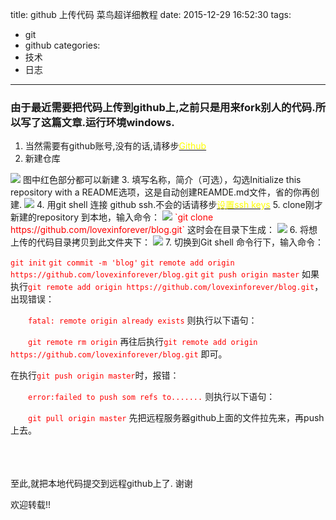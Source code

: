title: github 上传代码 菜鸟超详细教程
date: 2015-12-29 16:52:30
tags:
- git
- github
categories: 
- 技术
- 日志
---
### 由于最近需要把代码上传到github上,之前只是用来fork别人的代码.所以写了这篇文章.运行环境windows.
<!-- more -->
1. 当然需要有github账号,没有的话,请移步<a href="http://github.com"><font color="#ff0">Github</font></a>
2. 新建仓库
<img src="/imgs/blog7/img1.png"/>
图中红色部分都可以新建
3. 填写名称，简介（可选），勾选Initialize this repository with a README选项，这是自动创建REAMDE.md文件，省的你再创建.
<img src="/imgs/blog7/img2.png"/>
4. 用git shell 连接 github ssh.不会的话请移步<a href="http://timding.com/2015/12/25/%E8%AE%BE%E7%BD%AESSH-keys/#more"><font color="#ff0">设置ssh keys</font></a>
5. clone刚才新建的repository 到本地，输入命令：
<img src="/imgs/blog7/img3.png"/>
<font color="#f00">`git clone https://github.com/lovexinforever/blog.git`</font>
这时会在目录下生成：
<img src="/imgs/blog7/img4.png"/>
6. 将想上传的代码目录拷贝到此文件夹下：
<img src="/imgs/blog7/img5.png"/>
7. 切换到Git shell 命令行下，输入命令：

<font color="#f00">`git init`</font>
<font color="#f00">`git commit -m 'blog'`</font>
<font color="#f00">`git remote add origin https://github.com/lovexinforever/blog.git`</font>
<font color="#f00">`git push origin master`</font>
如果执行<font color="#f00">`git remote add origin https://github.com/lovexinforever/blog.git`</font>，出现错误：

　　<font color="#f00">`fatal: remote origin already exists`</font>
则执行以下语句：

　　<font color="#f00">`git remote rm origin`</font>
再往后执行<font color="#f00">`git remote add origin https://github.com/lovexinforever/blog.git`</font> 即可。

在执行<font color="#f00">`git push origin master`</font>时，报错：

　　<font color="#f00">`error:failed to push som refs to.......`</font>
则执行以下语句：

　　<font color="#f00">`git pull origin master`</font>
先把远程服务器github上面的文件拉先来，再push 上去。




</br>
</br>
</br>
至此,就把本地代码提交到远程github上了.  谢谢

   欢迎转载!!